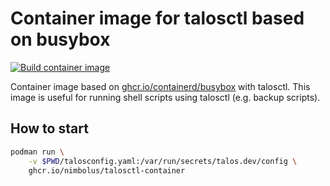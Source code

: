 # Container image for talosctl based on busybox

[![Build container image](https://github.com/nimbolus/talosctl-container/actions/workflows/build.yml/badge.svg)](https://github.com/nimbolus/talosctl-container/actions/workflows/build.yml)

Container image based on [ghcr.io/containerd/busybox](https://github.com/containerd/containerd/pkgs/container/busybox) with talosctl.
This image is useful for running shell scripts using talosctl (e.g. backup scripts).

## How to start

```sh
podman run \
    -v $PWD/talosconfig.yaml:/var/run/secrets/talos.dev/config \
    ghcr.io/nimbolus/talosctl-container
```
